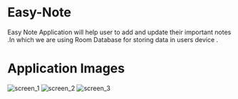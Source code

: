 # Easy-Note
Easy Note Application will help user to add and update their important notes .In which we are using Room Database for storing data in users device .
# Application Images
![screen_1](https://user-images.githubusercontent.com/88790718/152669471-b5040856-9c2d-4fcc-9aba-005cf3f5196a.png)
![screen_2](https://user-images.githubusercontent.com/88790718/152669480-8e5bc340-68e1-48ff-a742-b9c45fb32727.png)
![screen_3](https://user-images.githubusercontent.com/88790718/152669485-5eb1f2c1-d986-492d-8350-ff7a94e47c64.png)
